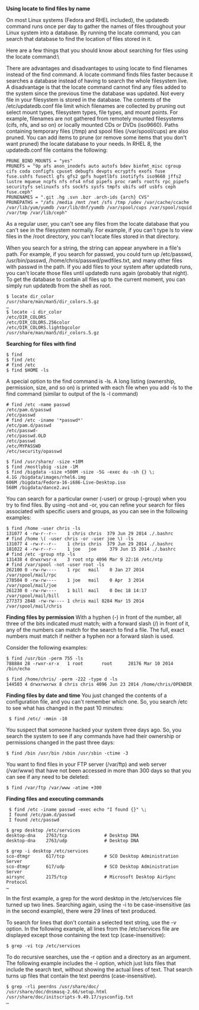 **Using locate to find files by name**

On most Linux systems (Fedora and RHEL included), the updatedb command runs once per day to gather the names of files throughout your Linux system into a database. By running the locate command, you can search that database to find the location of files stored in it.

Here are a few things that you should know about searching for files using the locate command:\

There are advantages and disadvantages to using locate to find filenames instead of the find command. A locate command finds files faster because it searches a database instead of having to search the whole filesystem live. A disadvantage is that the locate command cannot find any files added to the system since the previous time the database was updated.
Not every file in your filesystem is stored in the database. The contents of the /etc/updatedb.conf file limit which filenames are collected by pruning out select mount types, filesystem types, file types, and mount points. For example, filenames are not gathered from remotely mounted filesystems (cifs, nfs, and so on) or locally mounted CDs or DVDs (iso9660). Paths containing temporary files (/tmp) and spool files (/var/spool/cups) are also pruned. You can add items to prune (or remove some items that you don't want pruned) the locate database to your needs. In RHEL 8, the updatedb.conf file contains the following:
```
PRUNE_BIND_MOUNTS = "yes"
PRUNEFS = "9p afs anon_inodefs auto autofs bdev binfmt_misc cgroup cifs coda configfs cpuset debugfs devpts ecryptfs exofs fuse fuse.sshfs fusectl gfs gfs2 gpfs hugetlbfs inotifyfs iso9660 jffs2 lustre mqueue ncpfs nfs nfs4 nfsd pipefs proc ramfs rootfs rpc_pipefs securityfs selinuxfs sfs sockfs sysfs tmpfs ubifs udf usbfs ceph fuse.ceph"
PRUNENAMES = ".git .hg .svn .bzr .arch-ids {arch} CVS"
PRUNEPATHS = "/afs /media /mnt /net /sfs /tmp /udev /var/cache/ccache /var/lib/yum/yumdb /var/lib/dnf/yumdb /var/spool/cups /var/spool/squid /var/tmp /var/lib/ceph"
```
 As a regular user, you can't see any files from the locate database that you can't see in the filesystem normally. For example, if you can't type ls to view files in the /root directory, you can't locate files stored in that directory.

When you search for a string, the string can appear anywhere in a file's path. For example, if you search for passwd, you could turn up /etc/passwd, /usr/bin/passwd, /home/chris/passwd/pwdfiles.txt, and many other files with passwd in the path.
If you add files to your system after updatedb runs, you can't locate those files until updatedb runs again (probably that night). To get the database to contain all files up to the current moment, you can simply run updatedb from the shell as root.
```
$ locate dir_color
/usr/share/man/man5/dir_colors.5.gz
…
$ locate -i dir_color
/etc/DIR_COLORS
/etc/DIR_COLORS.256color
/etc/DIR_COLORS.lightbgcolor
/usr/share/man/man5/dir_colors.5.gz
```

**Searching for files with find**
```
$ find
$ find /etc
# find /etc
$ find $HOME -ls
```
A special option to the find command is -ls. A long listing (ownership, permission, size, and so on) is printed with each file when you add -ls to the find command (similar to output of the ls -l command)

```
# find /etc -name passwd
/etc/pam.d/passwd
/etc/passwd
# find /etc -iname '*passwd*'
/etc/pam.d/passwd
/etc/passwd-
/etc/passwd.OLD
/etc/passwd
/etc/MYPASSWD
/etc/security/opasswd
```

```
$ find /usr/share/ -size +10M
$ find /mostlybig -size -1M
$ find /bigdata -size +500M -size -5G -exec du -sh {} \;
4.1G /bigdata/images/rhel6.img
606M /bigdata/Fedora-16-i686-Live-Desktop.iso
560M /bigdata/dance2.avi
```

You can search for a particular owner (-user) or group (-group) when you try to find files. By using -not and -or, you can refine your search for files associated with specific users and groups, as you can see in the following examples:
```
$ find /home -user chris -ls
131077 4 -rw-r--r--    1 chris chris  379 Jun 29 2014 ./.bashrc
# find /home \( -user chris -or -user joe \) -ls
131077 4 -rw-r--r--    1 chris chris  379 Jun 29 2014 ./.bashrc
181022 4 -rw-r--r--    1 joe   joe     379 Jun 15 2014 ./.bashrc
# find /etc -group ntp -ls
131438 4 drwxrwsr-x    3 root ntp 4096 Mar 9 22:16 /etc/ntp
# find /var/spool -not -user root -ls
262100 0 -rw-rw----    1 rpc   mail    0 Jan 27 2014 /var/spool/mail/rpc
278504 0 -rw-rw----    1 joe   mail    0 Apr  3 2014 /var/spool/mail/joe
261230 0 -rw-rw----    1 bill  mail    0 Dec 18 14:17 /var/spool/mail/bill
277373 2848 -rw-rw---- 1 chris mail 8284 Mar 15 2014 /var/spool/mail/chris
```

**Finding files by permission**
With a hyphen (-) in front of the number, all three of the bits indicated must match; with a forward slash (/) in front of it, any of the numbers can match for the search to find a file. The full, exact numbers must match if neither a hyphen nor a forward slash is used.

Consider the following examples:
```
$ find /usr/bin -perm 755 -ls
788884 28 -rwxr-xr-x   1 root       root      28176 Mar 10 2014 /bin/echo
 
$ find /home/chris/ -perm -222 -type d -ls
144503 4 drwxrwxrwx 8 chris chris 4096 Jun 23 2014 /home/chris/OPENDIR
```


**Finding files by date and time**
You just changed the contents of a configuration file, and you can't remember which one. So, you search /etc to see what has changed in the past 10 minutes:
```
 $ find /etc/ -mmin -10
```
You suspect that someone hacked your system three days ago. So, you search the system to see if any commands have had their ownership or permissions changed in the past three days:
 ```
 $ find /bin /usr/bin /sbin /usr/sbin -ctime -3
```
You want to find files in your FTP server (/var/ftp) and web server (/var/www) that have not been accessed in more than 300 days so that you can see if any need to be deleted:
 ```
 $ find /var/ftp /var/www -atime +300
```
**Finding files and executing commands**
```
 $ find /etc -iname passwd -exec echo "I found {}" \;
 I found /etc/pam.d/passwd
 I found /etc/passwd
```
```
$ grep desktop /etc/services
desktop-dna    2763/tcp              # Desktop DNA
desktop-dna    2763/udp              # Desktop DNA
 
$ grep -i desktop /etc/services
sco-dtmgr      617/tcp               # SCO Desktop Administration Server
sco-dtmgr      617/udp               # SCO Desktop Administration Server
airsync        2175/tcp              # Microsoft Desktop AirSync Protocol
…
```
In the first example, a grep for the word desktop in the /etc/services file turned up two lines. Searching again, using the -i to be case-insensitive (as in the second example), there were 29 lines of text produced.

To search for lines that don't contain a selected text string, use the -v option. In the following example, all lines from the /etc/services file are displayed except those containing the text tcp (case-insensitive):

```
$ grep -vi tcp /etc/services
```
To do recursive searches, use the -r option and a directory as an argument. The following example includes the -l option, which just lists files that include the search text, without showing the actual lines of text. That search turns up files that contain the text peerdns (case-insensitive).
```
$ grep -rli peerdns /usr/share/doc/
/usr/share/doc/dnsmasq-2.66/setup.html
/usr/share/doc/initscripts-9.49.17/sysconfig.txt
…
```

